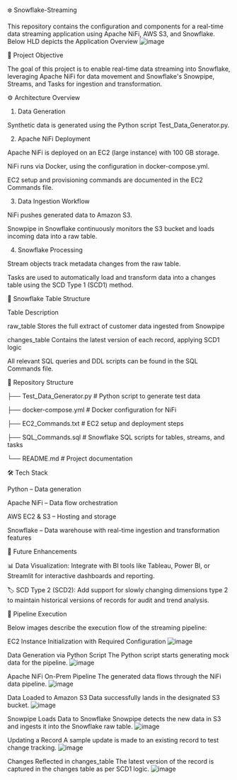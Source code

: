 ❄️ Snowflake-Streaming

This repository contains the configuration and components for a real-time data streaming application using Apache NiFi, AWS S3, and Snowflake.
Below HLD depicts the Application Overview
![image](https://github.com/user-attachments/assets/38474baf-ca1f-4e97-b7f6-4ec8af3c1044)


📌 Project Objective

The goal of this project is to enable real-time data streaming into Snowflake, leveraging Apache NiFi for data movement and Snowflake's Snowpipe, Streams, and Tasks for ingestion and transformation.

⚙️ Architecture Overview

1. Data Generation

Synthetic data is generated using the Python script Test_Data_Generator.py.

2. Apache NiFi Deployment
   
Apache NiFi is deployed on an EC2 (large instance) with 100 GB storage.

NiFi runs via Docker, using the configuration in docker-compose.yml.

EC2 setup and provisioning commands are documented in the EC2 Commands file.

3. Data Ingestion Workflow

NiFi pushes generated data to Amazon S3.

Snowpipe in Snowflake continuously monitors the S3 bucket and loads incoming data into a raw table.

4. Snowflake Processing
   
Stream objects track metadata changes from the raw table.

Tasks are used to automatically load and transform data into a changes table using the SCD Type 1 (SCD1) method.

🧊 Snowflake Table Structure

Table	Description

raw_table	Stores the full extract of customer data ingested from Snowpipe

changes_table	Contains the latest version of each record, applying SCD1 logic

All relevant SQL queries and DDL scripts can be found in the SQL Commands file.

📁 Repository Structure

├── Test_Data_Generator.py       # Python script to generate test data

├── docker-compose.yml           # Docker configuration for NiFi

├── EC2_Commands.txt             # EC2 setup and deployment steps

├── SQL_Commands.sql             # Snowflake SQL scripts for tables, streams, and tasks

└── README.md                    # Project documentation

🛠️ Tech Stack

Python – Data generation

Apache NiFi – Data flow orchestration

AWS EC2 & S3 – Hosting and storage

Snowflake – Data warehouse with real-time ingestion and transformation features

🔮 Future Enhancements

📊 Data Visualization: Integrate with BI tools like Tableau, Power BI, or Streamlit for interactive dashboards and reporting.

🏷️ SCD Type 2 (SCD2): Add support for slowly changing dimensions type 2 to maintain historical versions of records for audit and trend analysis.



📸 Pipeline Execution

Below images describe the execution flow of the streaming pipeline:

EC2 Instance Initialization with Required Configuration
![image](https://github.com/user-attachments/assets/19b3bfd1-31f5-4bb9-b9eb-7679c8bfb71e)

Data Generation via Python Script
The Python script starts generating mock data for the pipeline.
![image](https://github.com/user-attachments/assets/57002cfd-4873-4d59-8ea6-210d02e55567)

Apache NiFi On-Prem Pipeline
The generated data flows through the NiFi data pipeline.
![image](https://github.com/user-attachments/assets/550f1654-ba98-491c-b346-aca80f684599)

Data Loaded to Amazon S3
Data successfully lands in the designated S3 bucket.
![image](https://github.com/user-attachments/assets/b7d13e58-8c3d-4efe-b538-cf26d57bae84)

Snowpipe Loads Data to Snowflake
Snowpipe detects the new data in S3 and ingests it into the Snowflake raw table.
![image](https://github.com/user-attachments/assets/e47de68b-3dc2-4481-a81a-3ddedec3774d)

Updating a Record
A sample update is made to an existing record to test change tracking.
![image](https://github.com/user-attachments/assets/8390b1bf-c320-4e6a-b375-3956fc3f91f5)

Changes Reflected in changes_table
The latest version of the record is captured in the changes table as per SCD1 logic.
![image](https://github.com/user-attachments/assets/b91f0d53-4517-4e05-b553-622b374d4cca)
